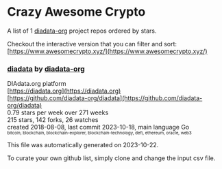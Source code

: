 # Crazy Awesome Crypto
A list of 1 [diadata-org](https://github.com/diadata-org) project repos ordered by stars.  

Checkout the interactive version that you can filter and sort: 
[https://www.awesomecrypto.xyz/](https://www.awesomecrypto.xyz/)  


### [diadata](https://github.com/diadata-org/diadata) by [diadata-org](https://github.com/diadata-org)  
DIAdata.org platform  
[https://diadata.org](https://diadata.org)  
[https://github.com/diadata-org/diadata](https://github.com/diadata-org/diadata)  
0.79 stars per week over 271 weeks  
215 stars, 142 forks, 26 watches  
created 2018-08-08, last commit 2023-10-18, main language Go  
<sub><sup>bitcoin, blockchain, blockchain-explorer, blockchain-technology, defi, ethereum, oracle, web3</sup></sub>


This file was automatically generated on 2023-10-22.  

To curate your own github list, simply clone and change the input csv file.  